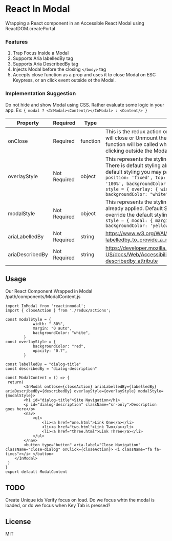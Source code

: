 # React In Modal 

Wrapping a React component in an Accessible React Modal using ReactDOM.createPortal

### Features
1. Trap Focus Inside a Modal
2. Supports Aria labelledBy tag
3. Supports Aria DescribedBy tag
4. Injects Modal before the closing ```</body>``` tag
5. Accepts close function as a prop and uses it to close Modal on ESC Keypress, or an click event outside ot the Modal.

### Implementation Suggestion
Do not hide and show Modal using CSS.
Rather evaluate some logic in your app. 
Ex: ```{ modal ? <InModal><Content/></InModal> : <Content/> }```


| Property        | Required     | Type     | Description                                                                                                                                                                                                                                                                                                                                                                                                                    |
|-----------------|--------------|----------|--------------------------------------------------------------------------------------------------------------------------------------------------------------------------------------------------------------------------------------------------------------------------------------------------------------------------------------------------------------------------------------------------------------------------------|
| onClose         | Required     | function | This is the redux action or regular function in your application that will close or Unmount the Modal. Once the Modal is rendered this function will be called when pressing the ECS Key or simply clicking outside the Modal.                                                                                                                                                                                                 |
| overlayStyle    | Not Required | object   | This represents the styling of the dimmed out area of the page.  There is default styling already applied. If you wish to override the default styling you may pass in this object.  Default Style : ```{ position: 'fixed', top: 0, left: 0, width: '100%', height: '100%', backgroundColor: 'rgba(0,0,0,0.7)'} ``` Override Example: ```style = { overlay: { width: " 80%" ,margin: "0 auto", backgroundColor: "white"} }``` |
| modalStyle      | Not Required | object   | This represents the styling of the modal.  There is default styling already applied. Default Style: ```{ margin: '0 auto' }``` If you wish to override the default styling you may pass in this object.  Example: ```style = { modal: { margin: '25px auto', width: " 80%", backgroundColor: 'yellow'} }```                                                                                                                    |
| ariaLabelledBy  | Not Required | string   | https://www.w3.org/WAI/GL/wiki/Using_aria-labelledby_to_provide_a_name_for_user_interface_controls                                                                                                                                                                                                                                                                                                                             |
| ariaDescribedBy | Not Required | string   | https://developer.mozilla.org/en-US/docs/Web/Accessibility/ARIA/ARIA_Techniques/Using_the_aria-describedby_attribute                                                                                                                                                                                                                                                                                                           |                                                                                                                             |
## Usage

Our React Component Wrapped in Modal
/path/components/ModalContent.js

```
import InModal from 'reactinmodal';
import { closeAction } from './redux/actions';

const modalStyle = {
            width: " 80%",
            margin: "0 auto",
            backgroundColor: "white",
        }
const overlayStyle = {
            backgroundColor: "red",
            opacity: "0.7",
        }        
    
const labelledBy = "dialog-title"
const describedBy = "dialog-description"

const ModalContent = () => {
 return(
        <InModal onClose={closeAction} ariaLabelledBy={labelledBy} ariaDescribedBy={describedBy} overlayStyle={overlayStyle} modalStyle={modalStyle}>
        <h1 id="dialog-title">Site Navigation</h1>
        <p id="dialog-description" className="sr-only">Description goes here</p>
        <nav>
            <ul>
                <li><a href="one.html">Link One</a></li>
                <li><a href="two.html">Link Two</a></li>
                <li><a href="three.html">Link Three</a></li>
            </ul>
        </nav>
        <button type="button" aria-label="Close Navigation" className="close-dialog" onClick={closeAction}> <i className="fa fa-times"></i> </button>
    </InModal>
 )
}
export default ModalContent
```


## TODO

Create Unique ids
Verify focus on load. Do we focus whtn the modal is loaded, or do we focus when Key Tab is pressed?

## License

MIT
